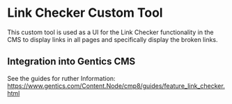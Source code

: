 # Link Checker Custom Tool

This custom tool is used as a UI for the Link Checker functionality in the CMS to display links in all pages and specifically display the broken links.

## Integration into Gentics CMS

See the guides for ruther Information: https://www.gentics.com/Content.Node/cmp8/guides/feature_link_checker.html
